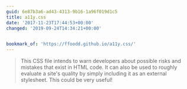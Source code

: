 ```yaml
---
guid: 6e87b3a6-ad43-4313-9b16-1a96f019d1c5
title: a11y.css
date: '2017-11-23T17:44:53+00:00'
changed: '2019-09-24T14:34:21+00:00'


bookmark_of: 'https://ffoodd.github.io/a11y.css/'
---
```



> This CSS file intends to warn developers about possible risks and mistakes that exist in HTML code. It can also be used to roughly evaluate a site's quality by simply including it as an external stylesheet.  This could be very useful!
